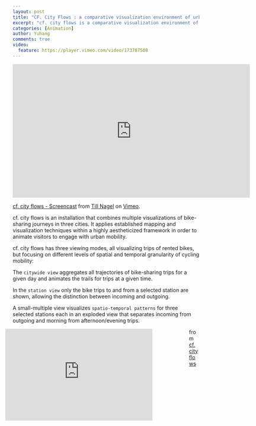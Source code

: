 ```yaml
---
layout: post
title: "CF. City Flows : a comparative visualization environment of urban bike mobility"
excerpt: "cf. city flows is a comparative visualization environment of urban bike mobility designed to help citizens casually analyze three bike-sharing systems in the context of a public exhibition space."
categories: [Animation]
author: Yuhang
comments: true
video:
  feature: https://player.vimeo.com/video/173787508
---
```


<div> <iframe src="https://player.vimeo.com/video/173787508" width="640" height="360" frameborder="0" webkitallowfullscreen mozallowfullscreen allowfullscreen></iframe>
<p><a href="https://vimeo.com/173760057">cf. city flows - Screencast</a> from <a href="https://vimeo.com/tillnm">Till Nagel</a> on <a href="https://vimeo.com">Vimeo</a>.</p></div>

cf. city flows is an installation that combines multiple visualizations of bike-sharing journeys in three cities. It applies established mapping and visualization techniques within a highly aestheticized framework in order to animate visitors to engage with urban mobility.

cf. city flows has three viewing modes, all visualizing trips of rented bikes, but focusing on different levels of spatial and temporal granularity of cycling mobility:


The `citywide view` aggregates all trajectories of bike-sharing trips for a given day and animates the trails for trips at a given time.


In the `station view` only the bike trips to and from a selected station are shown, allowing the distinction between incoming and outgoing.


A small-multiple view visualizes `spatio-temporal patterns` for three selected stations each in an exploded view that separates incoming from outgoing and morning from afternoon/evening trips.


<div class="slider-container" style="padding-bottom: 56.25%; padding-top: 25px; height: 0; margin-bottom: 1.5rem;
  position: relative;
  float: left;
  margin-left: -1.25rem;
  width: calc( 100% - .5rem);">
                <iframe src="https://www.slideshare.net/slideshow/embed_code/key/DdqbWhOHLZUSEf" frameborder="0" marginwidth="0" marginheight="0" scrolling="no" style="position: absolute; top: 0; left: 0; width: 80%; height: 80%;" allowfullscreen> </iframe>
</div>
<p>from <a href="https://uclab.fh-potsdam.de/cf/">cf. city flows</a></p>